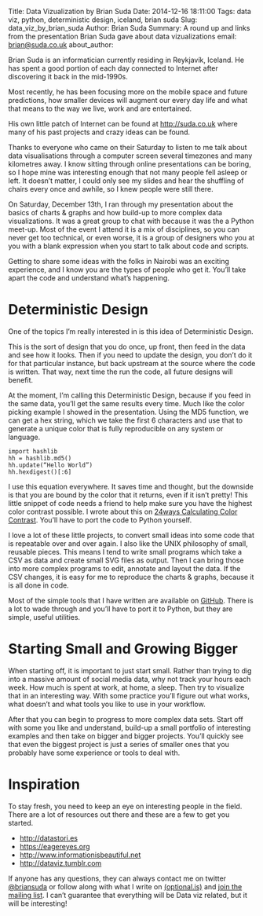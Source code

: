 Title: Data Vizualization by Brian Suda
Date: 2014-12-16 18:11:00
Tags: data viz, python, deterministic design, iceland, brian suda
Slug: data_viz_by_brian_suda
Author: Brian Suda
Summary: A round up and links from the presentation Brian Suda gave about data vizualizations
email: brian@suda.co.uk
about_author: <p>Brian Suda is an informatician currently residing in Reykjavík, Iceland. He has spent a good portion of each day connected to Internet after discovering it back in the mid-1990s.</p><p>Most recently, he has been focusing more on the mobile space and future predictions, how smaller devices will augment our every day life and what that means to the way we live, work and are entertained.</p><p>His own little patch of Internet can be found at <a href="http://suda.co.uk" target="_blank">http://suda.co.uk</a> where many of his past projects and crazy ideas can be found.</p>

Thanks to everyone who came on their Saturday to listen to me talk about data visualisations through a computer screen several timezones and many kilometres away. I know sitting through online presentations can be boring, so I hope mine was interesting enough that not many people fell asleep or left. It doesn’t matter, I could only see my slides and hear the shuffling of chairs every once and awhile, so I knew people were still there.

On Saturday, December 13th, I ran through my presentation about the basics of charts & graphs and how build-up to more complex data visualizations. It was a great group to chat with because it was the a Python meet-up. Most of the event I attend it is a mix of disciplines, so you can never get too technical, or even worse, it is a group of designers who you at you with a blank expression when you start to talk about code and scripts.

Getting to share some ideas with the folks in Nairobi was an exciting experience, and I know you are the types of people who get it. You’ll take apart the code and understand what’s happening.

# Deterministic Design

One of the topics I’m really interested in is this idea of Deterministic Design.

This is the sort of design that you do once, up front, then feed in the data and see how it looks. Then if you need to update the design, you don’t do it for that particular instance, but back upstream at the source where the code is written. That way, next time the run the code, all future designs will benefit.

At the moment, I’m calling this Deterministic Design, because if you feed in the same data, you’ll get the same results every time. Much like the color picking example I showed in the presentation. Using the MD5 function, we can get a hex string, which we take the first 6 characters and use that to generate a unique color that is fully reproducible on any system or language.

    import hashlib
    hh = hashlib.md5()
    hh.update(“Hello World”)
    hh.hexdigest()[:6]

I use this equation everywhere. It saves time and thought, but the downside is that you are bound by the color that it returns, even if it isn’t pretty! This little snippet of code needs a friend to help make sure you have the highest color contrast possible. I wrote about this on [24ways Calculating Color Contrast](http://24ways.org/2010/calculating-color-contrast/). You’ll have to port the code to Python yourself.

I love a lot of these little projects, to convert small ideas into some code that is repeatable over and over again. I also like the UNIX philosophy of small, reusable pieces. This means I tend to write small programs which take a CSV as data and create small SVG files as output. Then I can bring those into more complex programs to edit, annotate and layout the data. If the CSV changes, it is easy for me to reproduce the charts & graphs, because it is all done in code.

Most of the simple tools that I have written are available on [GitHub](https://github.com/briansuda/Deterministic-Design). There is a lot to wade through and you’ll have to port it to Python, but they are simple, useful utilities.

# Starting Small and Growing Bigger
When starting off, it is important to just start small. Rather than trying to dig into a massive amount of social media data, why not track your hours each week. How much is spent at work, at home, a sleep. Then try to visualize that in an interesting way. With some practice you’ll figure out what works, what doesn’t and what tools you like to use in your workflow.

After that you can begin to progress to more complex data sets. Start off with some you like and understand, build-up a small portfolio of interesting examples and then take on bigger and bigger projects. You’ll quickly see that even the biggest project is just a series of smaller ones that you probably have some experience or tools to deal with.

# Inspiration
To stay fresh, you need to keep an eye on interesting people in the field. There are a lot of resources out there and these are a few to get you started.

* <http://datastori.es>
* <https://eagereyes.org>
* <http://www.informationisbeautiful.net>
* <http://dataviz.tumblr.com>

If anyone has any questions, they can always contact me on twitter [@briansuda](https://twitter.com/briansuda) or follow along with what I write on [(optional.is)](http://optional.is/required) and [join the mailing list](http://optional.is/newsletter). I can’t guarantee that everything will be Data viz related, but it will be interesting!
